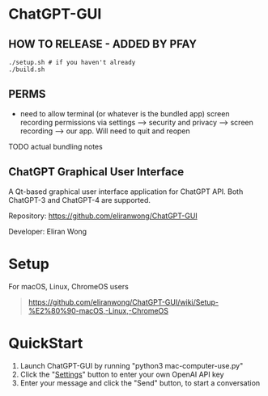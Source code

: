 # ChatGPT-GUI

## HOW TO RELEASE - ADDED BY PFAY
```
./setup.sh # if you haven't already
./build.sh
```

## PERMS
- need to allow terminal (or whatever is the bundled app) screen recording permissions via settings --> security and privacy --> screen recording --> our app. Will need to quit and reopen

TODO actual bundling notes


## ChatGPT Graphical User Interface

A Qt-based graphical user interface application for ChatGPT API.  Both ChatGPT-3 and ChatGPT-4 are supported.

Repository: https://github.com/eliranwong/ChatGPT-GUI

Developer: Eliran Wong

# Setup


For macOS, Linux, ChromeOS users

> https://github.com/eliranwong/ChatGPT-GUI/wiki/Setup-%E2%80%90-macOS,-Linux,-ChromeOS

# QuickStart

1) Launch ChatGPT-GUI by running "python3 mac-computer-use.py"
2) Click the "[Settings](https://github.com/eliranwong/ChatGPT-GUI#chat-settings)" button to enter your own OpenAI API key
3) Enter your message and click the "Send" button, to start a conversation